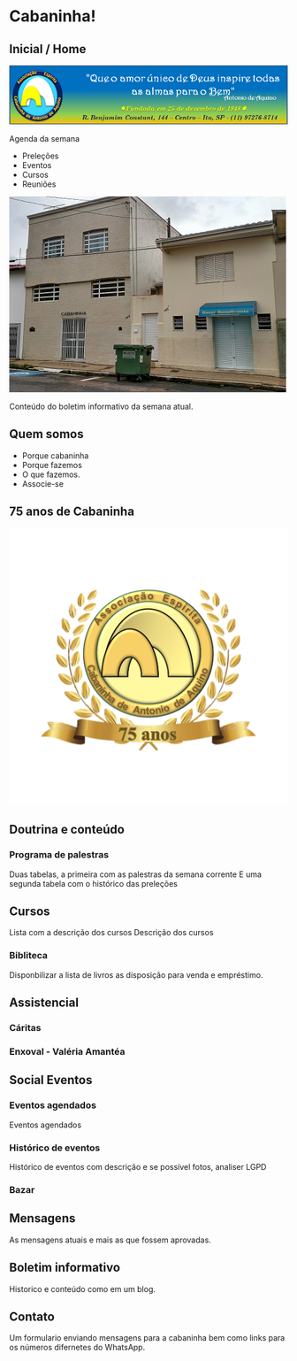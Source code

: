 # Cabaninha!

## Inicial / Home

![picture alt](banner.png "Banner")

Agenda da semana
* Preleções
* Eventos
* Cursos
* Reuniões

![picture alt](fachada.jpg "Fachada")

Conteúdo do boletim informativo da semana atual.

## Quem somos

* Porque cabaninha
* Porque fazemos
* O que fazemos.
* Associe-se

## 75 anos de Cabaninha

![picture alt](Cabaninha_Logo_75_anos.png "Logo de 75 anos do Cabaninha")

## Doutrina e conteúdo

### Programa de palestras

Duas tabelas, a primeira com as palestras da semana corrente
E uma segunda tabela com o histórico das preleções

## Cursos

Lista com a descrição dos cursos
Descrição dos cursos

### Bibliteca

Disponbilizar a lista de livros as disposição para venda e empréstimo.

## Assistencial

### Cáritas

### Enxoval - Valéria Amantéa

## Social Eventos

### Eventos agendados
Eventos agendados

### Histórico de eventos
Histórico de eventos com descrição e se possível fotos, analiser LGPD

### Bazar

## Mensagens

As mensagens atuais e mais as que fossem aprovadas.

## Boletim informativo

Historico e conteúdo como em um blog.

## Contato

Um formulario enviando mensagens para a cabaninha bem como links para os números difernetes do WhatsApp.


